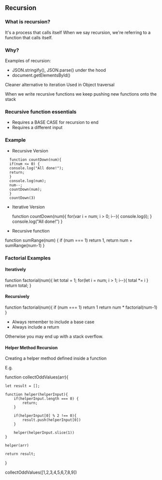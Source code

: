 ## Recursion

### What is recursion?

It's a process that calls itself
When we say recursion, we're referring to a function that calls itself.

### Why?

Examples of recursion:

- JSON.stringify(), JSON.parse() under the hood
- document.getElementsById()

Cleaner alternative to iteration
Used in Object traversal

When we write recursive functions we keep pushing new functions onto the stack

### Recursive function essentials

- Requires a BASE CASE for recursion to end
- Requires a different input

### Example

- Recursive Version
```
  function countDown(num){
  if(num <= 0) {
  console.log("All done!");
  return;
  }
  console.log(num);
  num--;
  countDown(num);
  }
  countDown(3)
```

- Iterative Version

  function countDown(num){
  for(var i = num; i > 0; i--){
  console.log(i);
  }
  console.log("All done!")
  }

- Recursive function

function sumRange(num) {
if (num === 1) return 1,
return num + sumRange(num-1)
}

### Factorial Examples

#### Iteratively

function factorial(num){
let total = 1;
for(let i = num; i > 1; i--){
total \*= i
}
return total;
}

#### Recursively

function factorial(num){
if (num === 1) return 1
return num \* factorial(num-1)
}

- Always remember to include a base case
- Always include a return

Otherwise you may end up with a stack overflow.

#### Helper Method Recursion

Creating a helper method defined inside a function

E.g.

function collectOddValues(arr){

    let result = [];

    function helper(helperInput){
        if(helperInput.length === 0) {
            return;
        }

        if(helperInput[0] % 2 !== 0){
            result.push(helperInput[0])
        }

        helper(helperInput.slice(1))
    }

    helper(arr)

    return result;

}

collectOddValues([1,2,3,4,5,6,7,8,9])

